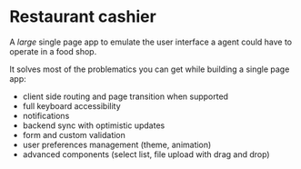 # Restaurant cashier

A _large_ single page app to emulate the user interface a agent could have to operate in a food shop. 

It solves most of the problematics you can get while building a single page app:
* client side routing and page transition when supported
* full keyboard accessibility
* notifications
* backend sync with optimistic updates
* form and custom validation
* user preferences management (theme, animation)
* advanced components (select list, file upload with drag and drop)

